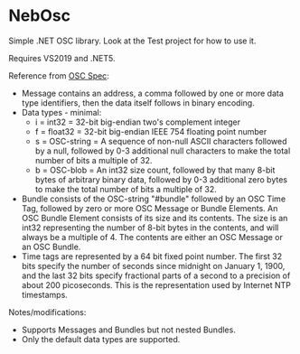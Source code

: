 # NebOsc
Simple .NET OSC library. Look at the Test project for how to use it.

Requires VS2019 and .NET5.

Reference from [OSC Spec](http://opensoundcontrol.org/spec-1_0):
- Message contains an address, a comma followed by one or more data type identifiers, then the data itself follows in binary encoding.
- Data types - minimal:
  - i = int32 = 32-bit big-endian two's complement integer
  - f = float32 = 32-bit big-endian IEEE 754 floating point number
  - s = OSC-string = A sequence of non-null ASCII characters followed by a null, followed by 0-3 additional null characters
    to make the total number of bits a multiple of 32.
  - b = OSC-blob = An int32 size count, followed by that many 8-bit bytes of arbitrary binary data, followed by 0-3 additional
    zero bytes to make the total number of bits a multiple of 32.
- Bundle consists of the OSC-string "#bundle" followed by an OSC Time Tag, followed by zero or more OSC Message or Bundle Elements.
  An OSC Bundle Element consists of its size and its contents. The size is an int32 representing the number of 8-bit bytes in the
  contents, and will always be a multiple of 4. The contents are either an OSC Message or an OSC Bundle.
- Time tags are represented by a 64 bit fixed point number. The first 32 bits specify the number of seconds since midnight
  on January 1, 1900, and the last 32 bits specify fractional parts of a second to a precision of about 200 picoseconds.
  This is the representation used by Internet NTP timestamps.

Notes/modifications:
- Supports Messages and Bundles but not nested Bundles.
- Only the default data types are supported.
